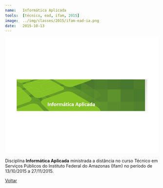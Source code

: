 ```yaml
---
name:  	Informática Aplicada
tools: 	[técnico, ead, ifam, 2015]
image: 	../img/classes/2015/ifam-ead-ia.png
date: 	2015-10-13
---
```


![](../img/classes/2015/ifam-ead-ia.png)

Disciplina **Informática Aplicada** ministrada a distância no curso Técnico em Serviços Públicos do Instituto Federal do Amazonas (Ifam) no período de 13/10/2015 a 27/11/2015.

<p class="text-center">
	<a class="btn btn-outline-primary mt-1" href="{{ site.baseurl }}/classes/">Voltar</a>
</p>
